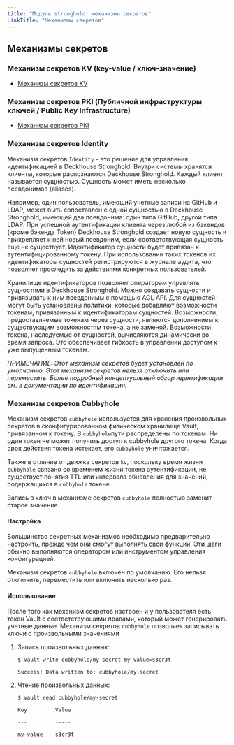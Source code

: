 ```yaml
---
title: "Модуль stronghold: механизмы секретов"
LinkTitle: "Механизмы секретов"
---
```


## Механизмы секретов

### Механизм секретов KV (key-value / ключ-значение)

- [Механизм секретов KV](admin_guide_kv.html)

### Механизм секретов PKI (Публичной инфраструктуры ключей / Public Key Infrastructure)

- [Механизм секретов PKI](admin_guide_pki.html)

### Механизм секретов Identity

Механизм секретов `Identity` - это решение для управления идентификацией в Deckhouse Stronghold. Внутри системы хранятся клиенты, которые распознаются Deckhouse Stronghold. Каждый клиент называется сущностью. Сущность может иметь несколько псевдонимов (aliases). 

Например, один пользователь, имеющий учетные записи на GitHub и LDAP, может быть сопоставлен с одной сущностью в Deckhouse Stronghold, имеющей два псевдонима: один типа GitHub, другой типа LDAP. При успешной аутентификации клиента через любой из бэкендов (кроме бэкенда Token) Deckhouse Stronghold создает новую сущность и прикрепляет к ней новый псевдоним, если соответствующая сущность еще не существует. Идентификатор сущности будет привязан к аутентифицированному токену. При использовании таких токенов их идентификаторы сущностей регистрируются в журнале аудита, что позволяет проследить за действиями конкретных пользователей.

Хранилище идентификаторов позволяет операторам управлять сущностями в Deckhouse Stronghold. Можно создавать сущности и привязывать к ним псевдонимы с помощью ACL API. Для сущностей могут быть установлены политики, которые добавляют возможности токенам, привязанным к идентификаторам сущностей. Возможности, предоставляемые токенам через сущности, являются дополнением к существующим возможностям токена, а не заменой. Возможности токена, наследуемые от сущностей, вычисляются динамически во время запроса. Это обеспечивает гибкость в управлении доступом к уже выпущенным токенам.

_ПРИМЕЧАНИЕ: Этот механизм секретов будет установлен по умолчанию. Этот механизм секретов нельзя отключить или переместить. Более подробный концептуальный обзор идентификации см. в документации по идентификации._

### Механизм секретов Cubbyhole

Механизм секретов `cubbyhole` используется для хранения произвольных секретов в сконфигурированном физическом хранилище Vault, привязанном к токену. В `cubbyhole`пути распределены по токенам. Ни один токен не может получить доступ к cubbyhole другого токена. Когда срок действия токена истекает, его `cubbyhole` уничтожается.

Также в отличие от движка секретов `kv`, поскольку время жизни `cubbyhole` связано со временем жизни токена аутентификации, не существует понятия TTL или интервала обновления для значений, содержащихся в `cubbyhole` токене.

Запись в ключ в механизме секретов `cubbyhole` полностью заменит старое значение.

#### Настройка

Большинство секретных механизмов необходимо предварительно настроить, прежде чем они смогут выполнять свои функции. Эти шаги обычно выполняются оператором или инструментом управления конфигурацией.

Механизм секретов `cubbyhole` включен по умолчанию. Его нельзя отключить, переместить или включить несколько раз.

#### Использование

После того как механизм секретов настроен и у пользователя есть токен Vault с соответствующими правами, который может генерировать учетные данные. Механизм секретов `cubbyhole` позволяет записывать ключи с произвольными значениями

1. Запись произвольных данных:

   ```shell
   $ vault write cubbyhole/my-secret my-value=s3cr3t
   
   Success! Data written to: cubbyhole/my-secret
   ```

1. Чтение произвольных данных:

   ```shell
   $ vault read cubbyhole/my-secret
   
   Key         Value
   
   ---         -----
   
   my-value    s3cr3t
   ```
